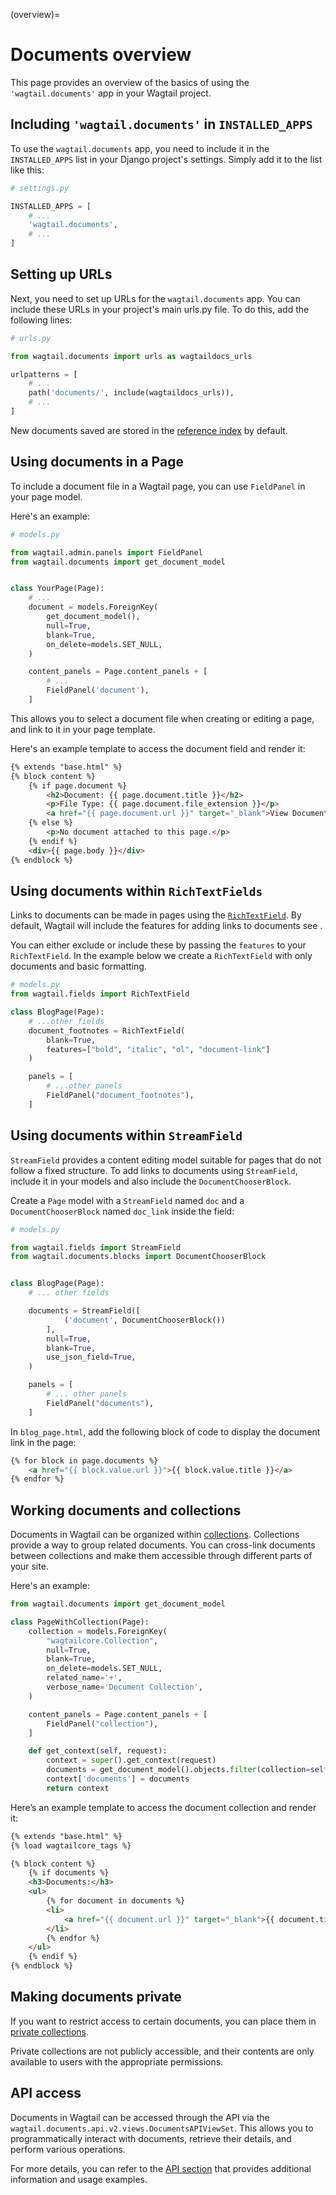 (overview)=

# Documents overview

This page provides an overview of the basics of using the `'wagtail.documents'` app in your Wagtail project.

## Including `'wagtail.documents'` in `INSTALLED_APPS`

To use the `wagtail.documents` app, you need to include it in the `INSTALLED_APPS` list in your Django project's settings. Simply add it to the list like this:

```python
# settings.py

INSTALLED_APPS = [
    # ...
    'wagtail.documents',
    # ...
]
```

## Setting up URLs

Next, you need to set up URLs for the `wagtail.documents` app. You can include these URLs in your project's main urls.py file. To do this, add the following lines:

```python
# urls.py

from wagtail.documents import urls as wagtaildocs_urls

urlpatterns = [
    # ...
    path('documents/', include(wagtaildocs_urls)),
    # ...
]
```

New documents saved are stored in the [reference index](managing_the_reference_index) by default.

## Using documents in a Page

To include a document file in a Wagtail page, you can use `FieldPanel` in your page model.

Here's an example:

```python
# models.py

from wagtail.admin.panels import FieldPanel
from wagtail.documents import get_document_model


class YourPage(Page):
    # ...
    document = models.ForeignKey(
        get_document_model(),
        null=True,
        blank=True,
        on_delete=models.SET_NULL,
    )

    content_panels = Page.content_panels + [
        # ...
        FieldPanel('document'),
    ]

```

This allows you to select a document file when creating or editing a page, and link to it in your page template.

Here's an example template to access the document field and render it:

```html
{% extends "base.html" %}
{% block content %}
    {% if page.document %}
        <h2>Document: {{ page.document.title }}</h2>
        <p>File Type: {{ page.document.file_extension }}</p>
        <a href="{{ page.document.url }}" target="_blank">View Document</a>
    {% else %}
        <p>No document attached to this page.</p>
    {% endif %}
    <div>{{ page.body }}</div>
{% endblock %}
```

## Using documents within `RichTextFields`

Links to documents can be made in pages using the [`RichTextField`](rich_text_field). By default, Wagtail will include the features for adding links to documents see [](rich_text_features).

You can either exclude or include these by passing the `features` to your `RichTextField`. In the example below we create a `RichTextField` with only documents and basic formatting.

```python
# models.py
from wagtail.fields import RichTextField

class BlogPage(Page):
    # ...other fields
    document_footnotes = RichTextField(
        blank=True,
        features=["bold", "italic", "ol", "document-link"]
    )

    panels = [
        # ...other panels
        FieldPanel("document_footnotes"),
    ]
```

## Using documents within `StreamField`

`StreamField` provides a content editing model suitable for pages that do not follow a fixed structure. To add links to documents using `StreamField`, include it in your models and also include the `DocumentChooserBlock`.

Create a `Page` model with a `StreamField` named `doc` and a `DocumentChooserBlock` named `doc_link` inside the field:

```python
# models.py

from wagtail.fields import StreamField
from wagtail.documents.blocks import DocumentChooserBlock


class BlogPage(Page):
    # ... other fields

    documents = StreamField([
            ('document', DocumentChooserBlock())
        ],
        null=True,
        blank=True,
        use_json_field=True,
    )

    panels = [
        # ... other panels
        FieldPanel("documents"),
    ]
```

In `blog_page.html`, add the following block of code to display the document link in the page:

```html
{% for block in page.documents %}
    <a href="{{ block.value.url }}">{{ block.value.title }}</a>
{% endfor %}
```

## Working documents and collections

Documents in Wagtail can be organized within [collections](https://guide.wagtail.org/en-latest/how-to-guides/manage-collections/). Collections provide a way to group related documents. You can cross-link documents between collections and make them accessible through different parts of your site.

Here's an example:

```python
from wagtail.documents import get_document_model

class PageWithCollection(Page):
    collection = models.ForeignKey(
        "wagtailcore.Collection",
        null=True,
        blank=True,
        on_delete=models.SET_NULL,
        related_name='+',
        verbose_name='Document Collection',
    )

    content_panels = Page.content_panels + [
        FieldPanel("collection"),
    ]

    def get_context(self, request):
        context = super().get_context(request)
        documents = get_document_model().objects.filter(collection=self.collection)
        context['documents'] = documents
        return context

```

Here’s an example template to access the document collection and render it:

```html
{% extends "base.html" %}
{% load wagtailcore_tags %}

{% block content %}
    {% if documents %}
    <h3>Documents:</h3>
    <ul>
        {% for document in documents %}
        <li>
            <a href="{{ document.url }}" target="_blank">{{ document.title }}</a>
        </li>
        {% endfor %}
    </ul>
    {% endif %}
{% endblock %}
```

## Making documents private

If you want to restrict access to certain documents, you can place them in [private collections](https://guide.wagtail.org/en-latest/how-to-guides/manage-collections/#privacy-settings).

Private collections are not publicly accessible, and their contents are only available to users with the appropriate permissions.

## API access

Documents in Wagtail can be accessed through the API via the `wagtail.documents.api.v2.views.DocumentsAPIViewSet`. This allows you to programmatically interact with documents, retrieve their details, and perform various operations.

For more details, you can refer to the [API section](api_v2_configure_endpoints) that provides additional information and usage examples.
